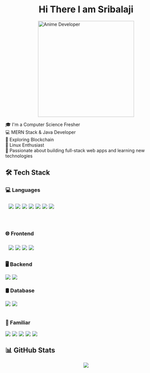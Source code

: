 <h1 style="display:flex;justify-content:center">Hi There I am Sribalaji</h1>
<div style="display:flex;justify-content:center;margin-bottom:10px">
<img src="https://ik.imagekit.io/ej9ydxqpz/github%20img.webp?updatedAt=1744208106869" alt="Anime Developer" width="300"  />
</div>

🎓 I'm a Computer Science Fresher  
💻 MERN Stack & Java Developer  
🔗 Exploring Blockchain  
🐧 Linux Enthusiast  
🚀 Passionate about building full-stack web apps and learning new technologies  

## 🛠️ Tech Stack

### 💻 Languages  
<div style="padding: 10px; border-radius: 10px; display:flex; gap: 5px; height:50px">
  <img src="https://img.shields.io/badge/C-00599C?style=for-the-badge&logo=c&logoColor=white" />
  <img src="https://img.shields.io/badge/Java-ED8B00?style=for-the-badge&logo=java&logoColor=white" />
  <img src="https://img.shields.io/badge/JavaScript-F7DF1E?style=for-the-badge&logo=javascript&logoColor=black" />
  <img src="https://img.shields.io/badge/TypeScript-3178C6?style=for-the-badge&logo=typescript&logoColor=white" />
  <img src="https://img.shields.io/badge/HTML5-E34F26?style=for-the-badge&logo=html5&logoColor=white" />
  <img src="https://img.shields.io/badge/CSS3-1572B6?style=for-the-badge&logo=css3&logoColor=white" />
  <img src="https://img.shields.io/badge/Python-3776AB?style=for-the-badge&logo=python&logoColor=white" />
</div>

### 🌐 Frontend  
<div style="padding: 10px; border-radius: 10px; display:flex; gap: 5px;">
  <img src="https://img.shields.io/badge/React-20232A?style=for-the-badge&logo=react&logoColor=61DAFB" />
  <img src="https://img.shields.io/badge/Next.js-000000?style=for-the-badge&logo=nextdotjs&logoColor=white" />
  <img src="https://img.shields.io/badge/Flutter-02569B?style=for-the-badge&logo=flutter&logoColor=white" />
  <img src="https://img.shields.io/badge/React_Native-20232A?style=for-the-badge&logo=react&logoColor=61DAFB" />
</div>

### 🖥️ Backend  
<div style="display:flex; gap: 5px;">
  <img src="https://img.shields.io/badge/Node.js-339933?style=for-the-badge&logo=nodedotjs&logoColor=white" />
  <img src="https://img.shields.io/badge/Express.js-000000?style=for-the-badge&logo=express&logoColor=white" />
</div>

### 🛢️ Database  
<div style="display:flex; gap: 5px; height:35px">
  <img src="https://img.shields.io/badge/MongoDB-4EA94B?style=for-the-badge&logo=mongodb&logoColor=white" />
  <img src="https://img.shields.io/badge/Oracle_SQL-F80000?style=for-the-badge&logo=oracle&logoColor=white" />
</div>

### 🧪 Familiar  
<div style="display:flex; gap: 5px;">
  <img src="https://img.shields.io/badge/Git-F05032?style=for-the-badge&logo=git&logoColor=white" />
  <img src="https://img.shields.io/badge/GitHub-181717?style=for-the-badge&logo=github&logoColor=white" />
  <img src="https://img.shields.io/badge/Linux-FCC624?style=for-the-badge&logo=linux&logoColor=black" />
  <img src="https://img.shields.io/badge/Firebase-FFCA28?style=for-the-badge&logo=firebase&logoColor=black" />
  <img src="https://img.shields.io/badge/Blockchain-121212?style=for-the-badge&logo=blockchaindotcom&logoColor=white" />
</div>

## 📊 GitHub Stats

<p align="center">
  <img src="https://github-readme-stats.vercel.app/api/top-langs/?username=Sribalaji0807&layout=compact&theme=tokyonight" />
</p>
